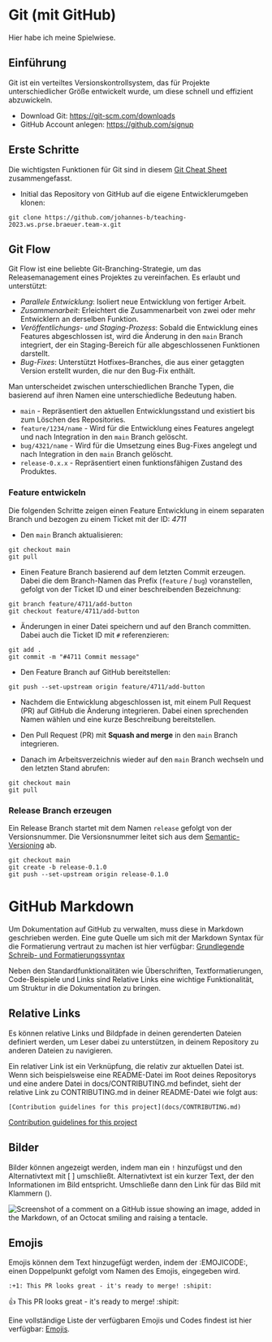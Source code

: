 # Git (mit GitHub)

Hier habe ich meine Spielwiese. 

## Einführung

Git ist ein verteiltes Versionskontrollsystem, das für Projekte unterschiedlicher Größe entwickelt wurde, um diese schnell und effizient abzuwickeln.

* Download Git: https://git-scm.com/downloads
* GitHub Account anlegen: https://github.com/signup

## Erste Schritte

Die wichtigsten Funktionen für Git sind in diesem [Git Cheat Sheet](https://education.github.com/git-cheat-sheet-education.pdf) zusammengefasst.

* Initial das Repository von GitHub auf die eigene Entwicklerumgeben klonen:
```
git clone https://github.com/johannes-b/teaching-2023.ws.prse.braeuer.team-x.git
```

## Git Flow

Git Flow ist eine beliebte Git-Branching-Strategie, um das Releasemanagement eines Projektes zu vereinfachen. Es erlaubt und unterstützt: 

* *Parallele Entwicklung*: Isoliert neue Entwicklung von fertiger Arbeit.
* *Zusammenarbeit*: Erleichtert die Zusammenarbeit von zwei oder mehr Entwicklern an derselben Funktion.
* *Veröffentlichungs- und Staging-Prozess*: Sobald die Entwicklung eines Features abgeschlossen ist, wird die Änderung in den `main` Branch integriert, der ein Staging-Bereich für alle abgeschlossenen Funktionen darstellt.
* *Bug-Fixes*: Unterstützt Hotfixes–Branches, die aus einer getaggten Version erstellt wurden, die nur den Bug-Fix enthält.

Man unterscheidet zwischen unterschiedlichen Branche Typen, die basierend auf ihren Namen eine unterschiedliche Bedeutung haben.

* `main` - Repräsentiert den aktuellen Entwicklungsstand und existiert bis zum Löschen des Repositories.
* `feature/1234/name` - Wird für die Entwicklung eines Features angelegt und nach Integration in den `main` Branch gelöscht.
* `bug/4321/name` - Wird für die Umsetzung eines Bug-Fixes angelegt und nach Integration in den `main` Branch gelöscht. 
* `release-0.x.x` - Repräsentiert einen funktionsfähigen Zustand des Produktes. 

### Feature entwickeln

Die folgenden Schritte zeigen einen Feature Entwicklung in einem separaten Branch und bezogen zu einem Ticket mit der ID: *4711*

* Den `main` Branch aktualisieren:
```
git checkout main
git pull
```

* Einen Feature Branch basierend auf dem letzten Commit erzeugen. Dabei die dem Branch-Namen das Prefix (`feature` / `bug`) voranstellen, gefolgt von der Ticket ID und einer beschreibenden Bezeichnung:
```
git branch feature/4711/add-button
git checkout feature/4711/add-button
```

* Änderungen in einer Datei speichern und auf den Branch committen. Dabei auch die Ticket ID mit `#` referenzieren:
```
git add .
git commit -m "#4711 Commit message"
```

* Den Feature Branch auf GitHub bereitstellen:
```
git push --set-upstream origin feature/4711/add-button
```

* Nachdem die Entwicklung abgeschlossen ist, mit einem Pull Request (PR) auf GitHub die Änderung integrieren. Dabei einen sprechenden Namen wählen und eine kurze Beschreibung bereitstellen.

* Den Pull Request (PR) mit **Squash and merge** in den `main` Branch integrieren. 

* Danach im Arbeitsverzeichnis wieder auf den `main` Branch wechseln und den letzten Stand abrufen:
```
git checkout main
git pull
```

### Release Branch erzeugen

Ein Release Branch startet mit dem Namen `release` gefolgt von der Versionsnummer. Die Versionsnummer leitet sich aus dem [Semantic-Versioning](https://semver.org/) ab. 

```
git checkout main
git create -b release-0.1.0
git push --set-upstream origin release-0.1.0
```

# GitHub Markdown

Um Dokumentation auf GitHub zu verwalten, muss diese in Markdown geschrieben werden. Eine gute Quelle um sich mit der Markdown Syntax für die Formatierung vertraut zu machen ist hier verfügbar: [Grundlegende Schreib- und Formatierungssyntax](https://docs.github.com/de/get-started/writing-on-github/getting-started-with-writing-and-formatting-on-github/basic-writing-and-formatting-syntax)

Neben den Standardfunktionalitäten wie Überschriften, Textformatierungen, Code-Beispiele und Links sind Relative Links eine wichtige Funktionalität, um Struktur in die Dokumentation zu bringen. 

## Relative Links

Es können relative Links und Bildpfade in deinen gerenderten Dateien definiert werden, um Leser dabei zu unterstützen, in deinem Repository zu anderen Dateien zu navigieren.

Ein relativer Link ist ein Verknüpfung, die relativ zur aktuellen Datei ist. Wenn sich beispielsweise eine README-Datei im Root deines Repositorys und eine andere Datei in docs/CONTRIBUTING.md befindet, sieht der relative Link zu CONTRIBUTING.md in deiner README-Datei wie folgt aus:

```
[Contribution guidelines for this project](docs/CONTRIBUTING.md)
```

[Contribution guidelines for this project](docs/CONTRIBUTING.md)

## Bilder

Bilder können angezeigt werden, indem man ein `!` hinzufügst und den Alternativtext mit [ ] umschließt. Alternativtext ist ein kurzer Text, der den Informationen im Bild entspricht. Umschließe dann den Link für das Bild mit Klammern ().

![Screenshot of a comment on a GitHub issue showing an image, added in the Markdown, of an Octocat smiling and raising a tentacle.](https://myoctocat.com/assets/images/base-octocat.svg)

## Emojis 

Emojis können dem Text hinzugefügt werden, indem der :EMOJICODE:, einen Doppelpunkt gefolgt vom Namen des Emojis, eingegeben wird.

```
:+1: This PR looks great - it's ready to merge! :shipit:
```

:+1: This PR looks great - it's ready to merge! :shipit:

Eine vollständige Liste der verfügbaren Emojis und Codes findest ist hier verfügbar: [Emojis](https://github.com/ikatyang/emoji-cheat-sheet/blob/master/README.md).
